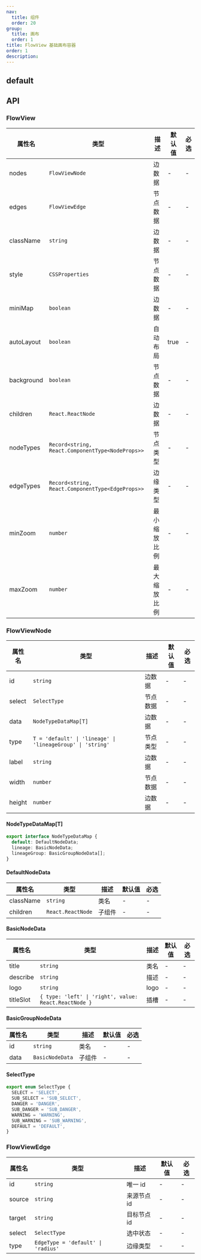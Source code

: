 ```yaml
---
nav:
  title: 组件
  order: 20
group:
  title: 画布
  order: 1
title: FlowView 基础画布容器
order: 1
description:
---
```


## default

<code src="./demos/ProFlowDemo.tsx"></code>

## API

### FlowView

| 属性名     | 类型                                             | 描述         | 默认值 | 必选 |
| ---------- | ------------------------------------------------ | ------------ | ------ | ---- |
| nodes      | `FlowViewNode`                                   | 边数据       | -      | -    |
| edges      | `FlowViewEdge`                                   | 节点数据     | -      | -    |
| className  | `string`                                         | 边数据       | -      | -    |
| style      | `CSSProperties`                                  | 节点数据     | -      | -    |
| miniMap    | `boolean`                                        | 边数据       | -      | -    |
| autoLayout | `boolean`                                        | 自动布局     | true   | -    |
| background | `boolean`                                        | 节点数据     | -      | -    |
| children   | `React.ReactNode`                                | 边数据       | -      | -    |
| nodeTypes  | `Record<string, React.ComponentType<NodeProps>>` | 节点类型     | -      | -    |
| edgeTypes  | `Record<string, React.ComponentType<EdgeProps>>` | 边缘类型     | -      | -    |
| minZoom    | `number`                                         | 最小缩放比例 | -      | -    |
| maxZoom    | `number`                                         | 最大缩放比例 | -      | -    |

### FlowViewNode

| 属性名 | 类型                                                       | 描述     | 默认值 | 必选 |
| ------ | ---------------------------------------------------------- | -------- | ------ | ---- |
| id     | `string`                                                   | 边数据   | -      | -    |
| select | `SelectType`                                               | 节点数据 | -      | -    |
| data   | `NodeTypeDataMap[T]`                                       | 边数据   | -      | -    |
| type   | `T = 'default' \| 'lineage' \| 'lineageGroup' \| 'string'` | 节点类型 | -      | -    |
| label  | `string`                                                   | 边数据   | -      | -    |
| width  | `number`                                                   | 节点数据 | -      | -    |
| height | `number`                                                   | 边数据   | -      | -    |

#### NodeTypeDataMap[T]

```ts
export interface NodeTypeDataMap {
  default: DefaultNodeData;
  lineage: BasicNodeData;
  lineageGroup: BasicGroupNodeData[];
}
```

#### DefaultNodeData

| 属性名    | 类型              | 描述   | 默认值 | 必选 |
| --------- | ----------------- | ------ | ------ | ---- |
| className | `string`          | 类名   | -      | -    |
| children  | `React.ReactNode` | 子组件 | -      | -    |

#### BasicNodeData

| 属性名    | 类型                                                  | 描述 | 默认值 | 必选 |
| --------- | ----------------------------------------------------- | ---- | ------ | ---- |
| title     | `string`                                              | 类名 | -      | -    |
| describe  | `string`                                              | 描述 | -      | -    |
| logo      | `string`                                              | logo | -      | -    |
| titleSlot | `{ type: 'left' \| 'right', value: React.ReactNode }` | 插槽 | -      | -    |

#### BasicGroupNodeData

| 属性名 | 类型            | 描述   | 默认值 | 必选 |
| ------ | --------------- | ------ | ------ | ---- |
| id     | `string`        | 类名   | -      | -    |
| data   | `BasicNodeData` | 子组件 | -      | -    |

#### SelectType

```ts
export enum SelectType {
  SELECT = 'SELECT',
  SUB_SELECT = 'SUB_SELECT',
  DANGER = 'DANGER',
  SUB_DANGER = 'SUB_DANGER',
  WARNING = 'WARNING',
  SUB_WARNING = 'SUB_WARNING',
  DEFAULT = 'DEFAULT',
}
```

### FlowViewEdge

| 属性名 | 类型                                | 描述        | 默认值 | 必选 |
| ------ | ----------------------------------- | ----------- | ------ | ---- |
| id     | `string`                            | 唯一 id     | -      | -    |
| source | `string`                            | 来源节点 id | -      | -    |
| target | `string`                            | 目标节点 id | -      | -    |
| select | `SelectType`                        | 选中状态    | -      | -    |
| type   | `EdgeType = 'default' \| 'radius' ` | 边缘类型    | -      | -    |
